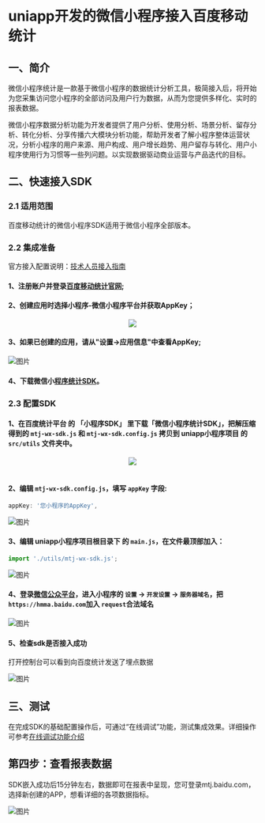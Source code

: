 # uniapp开发的微信小程序接入百度移动统计

## 一、简介

微信小程序统计是一款基于微信小程序的数据统计分析工具，极简接入后，将开始为您采集访问您小程序的全部访问及用户行为数据，从而为您提供多样化、实时的报表数据。

微信小程序数据分析功能为开发者提供了用户分析、使用分析、场景分析、留存分析、转化分析、分享传播六大模块分析功能，帮助开发者了解小程序整体运营状况，分析小程序的用户来源、用户构成、用户增长趋势、用户留存与转化、用户小程序使用行为习惯等一些列问题。以实现数据驱动商业运营与产品迭代的目标。

## 二、快速接入SDK

### 2.1 适用范围

百度移动统计的微信小程序SDK适用于微信小程序全部版本。

### 2.2 集成准备

官方接入配置说明：[技术人员接入指南](https://mtj.baidu.com/static/userguide/book/chapter1/tguide.html)

####  1、注册账户并登录[百度移动统计官网](https://mtj.baidu.com/);
#### 2、创建应用时选择小程序-微信小程序平台并获取AppKey；

<div align="center">
  <img src="./images/WX20240806-104337.png">
</div>

#### 3、如果已创建的应用，请从"设置->应用信息"中查看AppKey;

![图片](./images/WX20240806-104654.png)

#### 4、下载微信小[程序统计SDK](https://mtj.baidu.com/web/sdk/index)。

### 2.3 配置SDK

#### 1、在百度统计平台 的 「小程序SDK」 里下载「微信小程序统计SDK」，把解压缩得到的 `mtj-wx-sdk.js` 和 `mtj-wx-sdk.config.js` 拷贝到 uniapp小程序项目 的 `src/utils` 文件夹中。

<div align="center">
  <img src="./images/WX20240805-174453.png">
</div>
<br />

<!-- ![图片](./images/WX20240805-174453.png) -->

#### 2、编辑 `mtj-wx-sdk.config.js`，填写 `appKey` 字段:

```js
appKey: '您小程序的AppKey',
```
![图片](./images/WX20240805-173533.png)

#### 3、编辑 uniapp小程序项目根目录下 的 `main.js`，在文件最顶部加入：
```js
import './utils/mtj-wx-sdk.js';
```
![图片](./images/WX20240805-173403.png)

#### 4、登录[微信公众平台](https://mp.weixin.qq.com/)，进入小程序的 `设置` -> `开发设置` -> `服务器域名`，把`https://hmma.baidu.com`加入 `request`合法域名

![图片](./images/WX20240805-173043.png)

#### 5、检查sdk是否接入成功

打开控制台可以看到向百度统计发送了埋点数据

![图片](./images/WX20240805-180215.png)


## 三、测试

在完成SDK的基础配置操作后，可通过“在线调试”功能，测试集成效果。详细操作可参考[在线调试功能介绍](https://mtj.baidu.com/static/userguide/book/chapter3/test.html)


## 第四步：查看报表数据
SDK嵌入成功后15分钟左右，数据即可在报表中呈现，您可登录mtj.baidu.com，选择新创建的APP，想看详细的各项数据指标。

![图片](./images/WX20240806-110245.png)